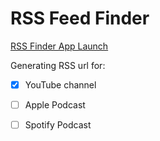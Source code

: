 # RSS Feed Finder

[RSS Finder App Launch](https://yukikongju-miscellaneous-projects-rssfindermain-glcl5p.streamlit.app/)

Generating RSS url for:

- [X] YouTube channel 
- [ ] Apple Podcast
- [ ] Spotify Podcast



